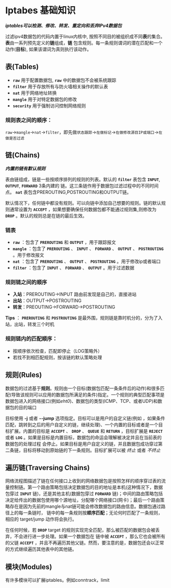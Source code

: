 # Iptabes 基础知识

***iptables可以检测、修改、转发、重定向和丢弃IPv4数据包***

过滤ipv4数据包的代码内置于linux内核中, 按照不同目的被组织成不同**表**的集合。**表**由一系列预先定义的**链**组成，**链** 包含规则。每一条规则谓词的潜在匹配和一个动作(**目标**), 如果该谓词为真则执行该动作。

## 表(Tables)

*   **`raw`** 用于配置数据包, **`raw`** 中的数据包不会被系统跟踪
*   **`filter`** 用于存放所有与防火墙相关操作的默认表
*   **`nat`** 用于网络地址转换
*   **`mangle`** 用于对特定数据包的修改
*   **`security`** 用于强制访问控制网络规则

### 规则表之间的顺序：

`raw`→`mangle`→`nat`→`filter`，即先做`状态跟踪`→`在做标记`→`在做修改源目IP或端口`→`在做是否过滤`

## 链(Chains)

***内置的链有默认规则***

​表由链组成，链是一些按顺序排列的规则的列表。默认的 **`filter`** 表包含 **`INPUT`**, **`OUTPUT`**, **`FORWARD`** 3条内建的 链。这三条链作用于数据包过滤过程中的不同时间点。 **`nat`**  表包含PREROUTING,POSTROUTING和OUTPUT链。

​默认情况下，任何链中都没有规则。可以向链中添加自己想要的规则。链的默认规则通常设置为 **`ACCEPT`** ，如果想要确保任何数据包都不能通过规则集,则修改为 **`DROP`** 。默认的规则总是在链的最后生效。

### 链表

*   **`raw`** ：包含了 **`PREROUTING`** 和 **`OUTPUT`** ，用于跟踪报文
*   **`mangle`** ：包含了 **`PREROUTING`** 、 **`INPUT`** 、 **`FORWARD`** 、 **`OUTPUT`** 、 **`POSTROUTING`** 。用于修改报文
*   **`nat`** ：包含了 **`PREROUTING`** 、 **`OUTPUT`** 、 **`POSTROUTING`** 。用于修改ip或者端口
*   **`filter`** ：包含了 **`INPUT`** 、 **`FORWARD`** 、 **`OUTPUT`** 。用于过滤数据

### 规则链之间的顺序

*   **入站**：PREROUTING→INPUT 路由前发现是自己的，直接进站
*   **出站**：OUTPUT→POSTROUTING
*   **转发**：PREOUTING→FORWARD→POSTROUTING

**<span color="red">Tips</span>** ： **`PREROUTING`** 和 **`POSTROUTING`** 是最外围，规则链是靠时机分的，分为了入站，出站，转发三个时机

### 规则链内的匹配顺序：

*   按顺序依次检查，匹配即停止（LOG策略外）
*   若找不到相匹配规则，按该链的默认策略处理

## 规则(Rules)

​数据包的过滤基于**规则**。规则由一个目标(数据包匹配一条条件后的动作)和很多匹配(导致该规则可以应用的数据包所满足的条件)指定。一个规则的典型匹配事项是数据包进入的网络接口(例如*eht0*)、数据包的类型(ICMP、TCP、或者UDP)和数据包的目的端口

​目标使用 **<span color="red">-j</span>** 或者 **<span color="red">--jump</span>** 选项指定。目标可以是用户的自定义链(例如 ，如果条件匹配，跳转到之后的用户自定义的链，继续处理)、一个内置的目标或者是一个目标扩展。内置的目标是 **`ACCEPT`** 、 **`DROP`** 、 **`QUEUE`** 和 **`RETURN`** ，目标扩展是 **`REJECT`** 或者 **`LOG`** 。如果是目标是内置目标，数据包的命运会理解被决定并且在当前表的数据包的处理过程 会停止。如果目标是用户自定义的链，并且数据包成功穿过第二条链，目标将移动到原始链的下一条规则。目标扩展可以被 *终止* 或者 *不终止*

## 遍历链(Traversing Chains)

​网络流程图描述了链在任何接口上收到的网络数据包是按照怎样的顺序穿过表的流量控制链。第一个路由策略包括决定数据包的目的地址是本机(这种情况下，数据包穿过 **`INPUT`** 链)，还是其他主机(数据包穿过 **`FORWARD`** 链)；中间的路由策略包括决定给传出的数据包使用哪个源地址，分配哪个网络接口(网卡)；最后一个路由策略存在是因为先前的mangle与nat链可能会修改数据包的路由信息。数据包通过路径上的每一条链时， 链中的每一条规则按**顺序匹配**；无论何时匹配了一条规则，相应的 target/jump 动作将会执行。

​在任何时候，若 **`DROP`** target 的规则实现完全匹配，那么被匹配的数据包会被丢弃，不会进行进一步处理。如果一个数据包在 链中被 **`ACCEPT`** ，那么它也会被所有的父链 **`ACCEPT`** ，并且不再遍历其他父链。然而，要注意的是，数据包还会以正常的方式继续遍历其他表中的其他链。

## 模块(Modules)

有许多模块可以扩展iptables。例如conntrack，limit
